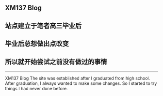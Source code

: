 ## XM137 Blog 
## 站点建立于笔者高三毕业后
## 毕业后总想做出点改变
## 所以就开始尝试之前没有做过的事情
------
XM137 Blog
The site was established after I graduated from high school.
After graduation, I always wanted to make some changes.
So I started to try things I had never done before.
